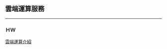 ## 雲端運算服務
------------------------------
### ＨＷ
[雲端運算介紹](https://github.com/rui525/FinTech/blob/main/hw/work1.md)

